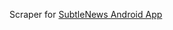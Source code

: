 Scraper for [SubtleNews Android App](https://play.google.com/store/apps/details?id=in.ac.dtu.subtlenews) 
